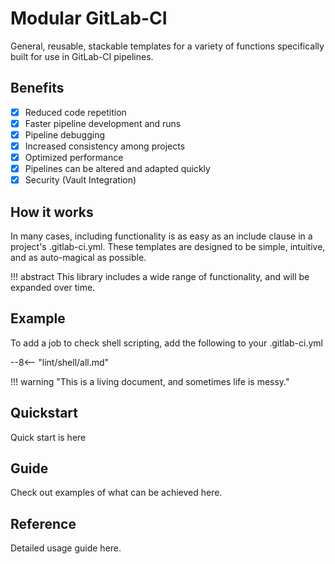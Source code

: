 # Modular GitLab-CI

General, reusable, stackable templates for a variety of functions specifically built for use in GitLab-CI pipelines.

## Benefits

- [X] Reduced code repetition
- [X] Faster pipeline development and runs
- [X] Pipeline debugging
- [X] Increased consistency among projects
- [X] Optimized performance
- [X] Pipelines can be altered and adapted quickly
- [X] Security (Vault Integration)

## How it works

In many cases, including functionality is as easy as an include clause in a project's .gitlab-ci.yml. These templates are designed to be simple, intuitive, and as auto-magical as possible.

!!! abstract
    This library includes a wide range of functionality, and will be expanded over time.

## Example

To add a job to check shell scripting, add the following to your .gitlab-ci.yml

--8<-- "lint/shell/all.md"

!!! warning "This is a living document, and sometimes life is messy."

## Quickstart

Quick start is here

## Guide

Check out examples of what can be achieved here.

## Reference

Detailed usage guide here.